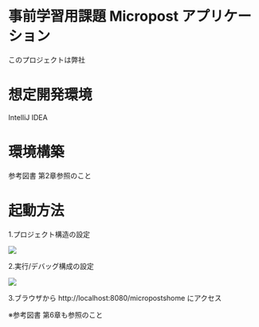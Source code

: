 # 事前学習用課題 Micropost アプリケーション
 このプロジェクトは弊社
# 想定開発環境
IntelliJ IDEA
 
# 環境構築
参考図書 第2章参照のこと
 
# 起動方法
1.プロジェクト構造の設定

<img src="images/projectstructure.png">

2.実行/デバッグ構成の設定

<img src="images/runconfigration.png">

3.ブラウザから http://localhost:8080/micropostshome にアクセス

※参考図書 第6章も参照のこと

